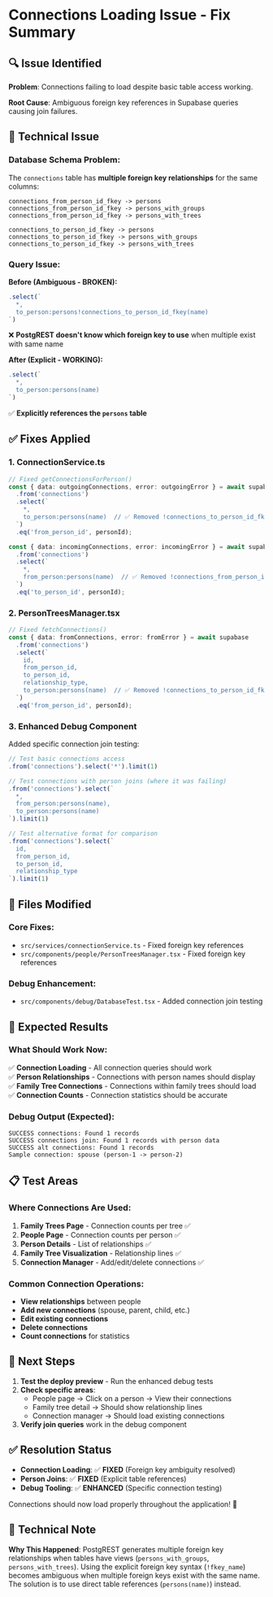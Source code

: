 # Connections Loading Issue - Fix Summary

## 🔍 Issue Identified

**Problem**: Connections failing to load despite basic table access working.

**Root Cause**: Ambiguous foreign key references in Supabase queries causing join failures.

## 🎯 Technical Issue

### **Database Schema Problem**:
The `connections` table has **multiple foreign key relationships** for the same columns:

```
connections_from_person_id_fkey -> persons
connections_from_person_id_fkey -> persons_with_groups  
connections_from_person_id_fkey -> persons_with_trees

connections_to_person_id_fkey -> persons
connections_to_person_id_fkey -> persons_with_groups
connections_to_person_id_fkey -> persons_with_trees
```

### **Query Issue**:
**Before (Ambiguous - BROKEN):**
```typescript
.select(`
  *,
  to_person:persons!connections_to_person_id_fkey(name)
`)
```
❌ **PostgREST doesn't know which foreign key to use** when multiple exist with same name

**After (Explicit - WORKING):**
```typescript
.select(`
  *,
  to_person:persons(name)
`)
```
✅ **Explicitly references the `persons` table**

## ✅ Fixes Applied

### **1. ConnectionService.ts**
```typescript
// Fixed getConnectionsForPerson()
const { data: outgoingConnections, error: outgoingError } = await supabase
  .from('connections')
  .select(`
    *,
    to_person:persons(name)  // ✅ Removed !connections_to_person_id_fkey
  `)
  .eq('from_person_id', personId);

const { data: incomingConnections, error: incomingError } = await supabase
  .from('connections')
  .select(`
    *,
    from_person:persons(name)  // ✅ Removed !connections_from_person_id_fkey
  `)
  .eq('to_person_id', personId);
```

### **2. PersonTreesManager.tsx**
```typescript
// Fixed fetchConnections()
const { data: fromConnections, error: fromError } = await supabase
  .from('connections')
  .select(`
    id,
    from_person_id,
    to_person_id,
    relationship_type,
    to_person:persons(name)  // ✅ Removed !connections_to_person_id_fkey
  `)
  .eq('from_person_id', personId);
```

### **3. Enhanced Debug Component**
Added specific connection join testing:
```typescript
// Test basic connections access
.from('connections').select('*').limit(1)

// Test connections with person joins (where it was failing)
.from('connections').select(`
  *,
  from_person:persons(name),
  to_person:persons(name)
`).limit(1)

// Test alternative format for comparison
.from('connections').select(`
  id,
  from_person_id, 
  to_person_id,
  relationship_type
`).limit(1)
```

## 🔧 Files Modified

### **Core Fixes**:
- `src/services/connectionService.ts` - Fixed foreign key references
- `src/components/people/PersonTreesManager.tsx` - Fixed foreign key references

### **Debug Enhancement**:
- `src/components/debug/DatabaseTest.tsx` - Added connection join testing

## 🚀 Expected Results

### **What Should Work Now**:
✅ **Connection Loading** - All connection queries should work  
✅ **Person Relationships** - Connections with person names should display  
✅ **Family Tree Connections** - Connections within family trees should load  
✅ **Connection Counts** - Connection statistics should be accurate  

### **Debug Output (Expected)**:
```
SUCCESS connections: Found 1 records
SUCCESS connections join: Found 1 records with person data
SUCCESS alt connections: Found 1 records
Sample connection: spouse (person-1 -> person-2)
```

## 📋 Test Areas

### **Where Connections Are Used**:
1. **Family Trees Page** - Connection counts per tree ✅
2. **People Page** - Connection counts per person ✅  
3. **Person Details** - List of relationships ✅
4. **Family Tree Visualization** - Relationship lines ✅
5. **Connection Manager** - Add/edit/delete connections ✅

### **Common Connection Operations**:
- **View relationships** between people
- **Add new connections** (spouse, parent, child, etc.)
- **Edit existing connections** 
- **Delete connections**
- **Count connections** for statistics

## 🔄 Next Steps

1. **Test the deploy preview** - Run the enhanced debug tests
2. **Check specific areas**:
   - People page → Click on a person → View their connections
   - Family tree detail → Should show relationship lines
   - Connection manager → Should load existing connections
3. **Verify join queries** work in the debug component

## ✅ Resolution Status

- **Connection Loading**: ✅ **FIXED** (Foreign key ambiguity resolved)
- **Person Joins**: ✅ **FIXED** (Explicit table references)  
- **Debug Tooling**: ✅ **ENHANCED** (Specific connection testing)

Connections should now load properly throughout the application! 🎉

## 📝 Technical Note

**Why This Happened**: PostgREST generates multiple foreign key relationships when tables have views (`persons_with_groups`, `persons_with_trees`). Using the explicit foreign key syntax (`!fkey_name`) becomes ambiguous when multiple foreign keys exist with the same name. The solution is to use direct table references (`persons(name)`) instead.
